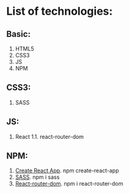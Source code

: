 # List of technologies:

## Basic:

1. HTML5
2. CSS3
3. JS
4. NPM

## CSS3:

1. SASS

## JS:

1. React
    1.1. react-router-dom

## NPM: 

1. [Create React App](https://github.com/facebook/create-react-app). npm create-react-app
2. [SASS](https://sass-lang.com/). npm i sass
3. [React-router-dom](https://reactrouter.com/). npm i react-router-dom